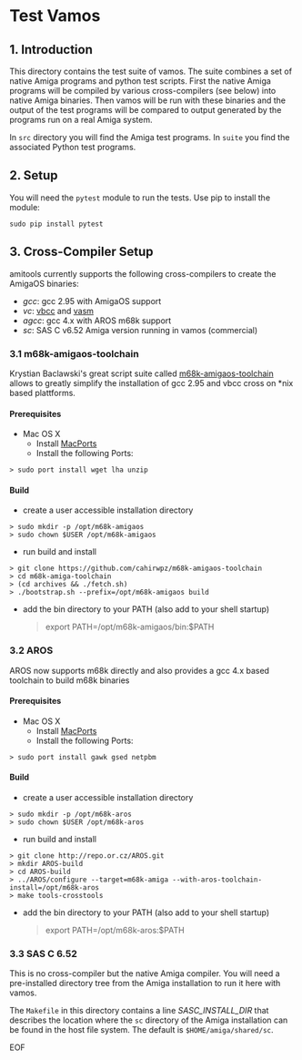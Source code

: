 # Test Vamos

## 1. Introduction

This directory contains the test suite of vamos. The suite combines a set
of native Amiga programs and python test scripts. First the native Amiga
programs will be compiled by various cross-compilers (see below) into native
Amiga binaries. Then vamos will be run with these binaries and the output
of the test programs will be compared to output generated by the programs
run on a real Amiga system.

In `src` directory you will find the Amiga test programs. In `suite` you
find the associated Python test programs.

## 2. Setup

You will need the `pytest` module to run the tests. Use pip to install
the module:

```
sudo pip install pytest
```

## 3. Cross-Compiler Setup

amitools currently supports the following cross-compilers to create the
AmigaOS binaries:

  - *gcc*: gcc 2.95 with AmigaOS support
  - *vc*: [vbcc](http://sun.hasenbraten.de/vbcc/) and [vasm]()
  - *agcc*: gcc 4.x with AROS m68k support
  - *sc*: SAS C v6.52 Amiga version running in vamos (commercial)

### 3.1 m68k-amigaos-toolchain

Krystian Baclawski's great script suite called
[m68k-amigaos-toolchain](https://github.com/cahirwpz/m68k-amigaos-toolchain)
allows to greatly simplify the installation of gcc 2.95 and vbcc cross on
*nix based plattforms.

#### Prerequisites

  - Mac OS X
    - Install [MacPorts](http://macports.org)
    - Install the following Ports:

```
> sudo port install wget lha unzip
```

#### Build

  - create a user accessible installation directory

```
> sudo mkdir -p /opt/m68k-amigaos
> sudo chown $USER /opt/m68k-amigaos
```

  - run build and install

```
> git clone https://github.com/cahirwpz/m68k-amigaos-toolchain
> cd m68k-amiga-toolchain
> (cd archives && ./fetch.sh)
> ./bootstrap.sh --prefix=/opt/m68k-amigaos build
```

  - add the bin directory to your PATH (also add to your shell startup)

      > export PATH=/opt/m68k-amigaos/bin:$PATH

### 3.2 AROS

AROS now supports m68k directly and also provides a gcc 4.x based toolchain
to build m68k binaries

#### Prerequisites

  - Mac OS X
    - Install [MacPorts](http://macports.org)
    - Install the following Ports:

```
> sudo port install gawk gsed netpbm
```

#### Build

  - create a user accessible installation directory

```
> sudo mkdir -p /opt/m68k-aros
> sudo chown $USER /opt/m68k-aros
```

  - run build and install

```
> git clone http://repo.or.cz/AROS.git
> mkdir AROS-build
> cd AROS-build
> ../AROS/configure --target=m68k-amiga --with-aros-toolchain-install=/opt/m68k-aros
> make tools-crosstools
```

  - add the bin directory to your PATH (also add to your shell startup)

      > export PATH=/opt/m68k-aros:$PATH

### 3.3 SAS C 6.52

This is no cross-compiler but the native Amiga compiler. You will need a
pre-installed directory tree from the Amiga installation to run it here
with vamos.

The `Makefile` in this directory contains a line *SASC_INSTALL_DIR* that
describes the location where the `sc` directory of the Amiga installation
can be found in the host file system. The default is `$HOME/amiga/shared/sc`.

EOF
